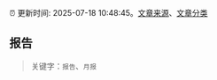 :alarm_clock: 更新时间: 2025-07-18 10:48:45。[文章来源](/README.md)、[文章分类](/TAGS.md)

## 报告


> 关键字：`报告`、`月报`



